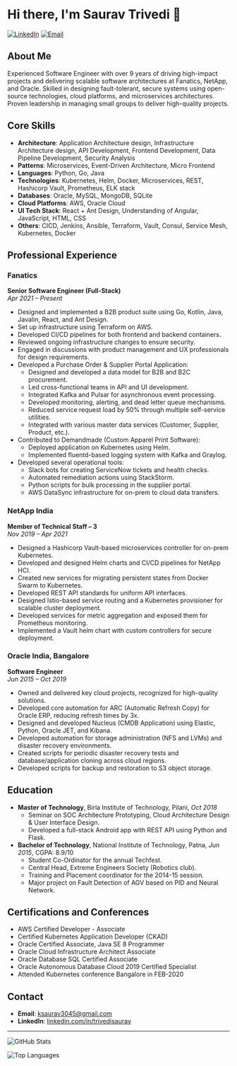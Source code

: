 # Hi there, I'm Saurav Trivedi 👋

[![LinkedIn](https://img.shields.io/badge/LinkedIn-blue?style=flat&logo=linkedin&labelColor=blue)](https://www.linkedin.com/in/trivedisaurav/)
[![Email](https://img.shields.io/badge/Email-ksaurav3045@gmail.com-blue?style=flat&logo=gmail&labelColor=blue)](mailto:ksaurav3045@gmail.com)

## About Me

Experienced Software Engineer with over 9 years of driving high-impact projects and delivering scalable software architectures at Fanatics, NetApp, and Oracle. Skilled in designing fault-tolerant, secure systems using open-source technologies, cloud platforms, and microservices architectures. Proven leadership in managing small groups to deliver high-quality projects.

## Core Skills

- **Architecture**: Application Architecture design, Infrastructure Architecture design, API Development, Frontend Development, Data Pipeline Development, Security Analysis
- **Patterns**: Microservices, Event-Driven Architecture, Micro Frontend
- **Languages**: Python, Go, Java
- **Technologies**: Kubernetes, Helm, Docker, Microservices, REST, Hashicorp Vault, Prometheus, ELK stack
- **Databases**: Oracle, MySQL, MongoDB, SQLite
- **Cloud Platforms**: AWS, Oracle Cloud
- **UI Tech Stack**: React + Ant Design, Understanding of Angular, JavaScript, HTML, CSS
- **Others**: CICD, Jenkins, Ansible, Terraform, Vault, Consul, Service Mesh, Kubernetes, Docker

## Professional Experience

### Fanatics
**Senior Software Engineer (Full-Stack)**  
*Apr 2021 – Present*

- Designed and implemented a B2B product suite using Go, Kotlin, Java, Javalin, React, and Ant Design.
- Set up infrastructure using Terraform on AWS.
- Developed CI/CD pipelines for both frontend and backend containers.
- Reviewed ongoing infrastructure changes to ensure security.
- Engaged in discussions with product management and UX professionals for design requirements.
- Developed a Purchase Order & Supplier Portal Application:
  - Designed and developed a data model for B2B and B2C procurement.
  - Led cross-functional teams in API and UI development.
  - Integrated Kafka and Pulsar for asynchronous event processing.
  - Developed monitoring, alerting, and dead letter queue mechanisms.
  - Reduced service request load by 50% through multiple self-service utilities.
  - Integrated with various master data services (Customer, Supplier, Product, etc.).
- Contributed to Demandmade (Custom Apparel Print Software):
  - Deployed application on Kubernetes using Helm.
  - Implemented fluentd-based logging system with Kafka and Graylog.
- Developed several operational tools:
  - Slack bots for creating ServiceNow tickets and health checks.
  - Automated remediation actions using StackStorm.
  - Python scripts for bulk processing in the supplier portal.
  - AWS DataSync infrastructure for on-prem to cloud data transfers.

### NetApp India
**Member of Technical Staff – 3**  
*Nov 2019 – Apr 2021*

- Designed a Hashicorp Vault-based microservices controller for on-prem Kubernetes.
- Developed and designed Helm charts and CI/CD pipelines for NetApp HCI.
- Created new services for migrating persistent states from Docker Swarm to Kubernetes.
- Developed REST API standards for uniform API interfaces.
- Designed Istio-based service routing and a Kubernetes provisioner for scalable cluster deployment.
- Developed services for metric aggregation and exposed them for Prometheus monitoring.
- Implemented a Vault helm chart with custom controllers for secure deployment.

### Oracle India, Bangalore
**Software Engineer**  
*Jun 2015 – Oct 2019*

- Owned and delivered key cloud projects, recognized for high-quality solutions.
- Developed core automation for ARC (Automatic Refresh Copy) for Oracle ERP, reducing refresh times by 3x.
- Designed and developed Nucleus (CMDB Application) using Elastic, Python, Oracle JET, and Kibana.
- Developed automation for storage administration (NFS and LVMs) and disaster recovery environments.
- Created scripts for periodic disaster recovery tests and database/application cloning across cloud regions.
- Developed scripts for backup and restoration to S3 object storage.

## Education

- **Master of Technology**, Birla Institute of Technology, Pilani, *Oct 2018*
  - Seminar on SOC Architecture Prototyping, Cloud Architecture Design & User Interface Design.
  - Developed a full-stack Android app with REST API using Python and Flask.
- **Bachelor of Technology**, National Institute of Technology, Patna, *Jun 2015*, CGPA: 8.9/10
  - Student Co-Ordinator for the annual Techfest.
  - Central Head, Extreme Engineers Society (Robotics club).
  - Training and Placement coordinator for the 2014-15 session.
  - Major project on Fault Detection of AGV based on PID and Neural Network.

## Certifications and Conferences

- AWS Certified Developer - Associate
- Certified Kubernetes Application Developer (CKAD)
- Oracle Certified Associate, Java SE 8 Programmer
- Oracle Cloud Infrastructure Architect Associate
- Oracle Database SQL Certified Associate
- Oracle Autonomous Database Cloud 2019 Certified Specialist
- Attended Kubernetes conference Bangalore in FEB-2020

## Contact

- **Email**: [ksaurav3045@gmail.com](mailto:ksaurav3045@gmail.com)
- **LinkedIn**: [linkedin.com/in/trivedisaurav](https://www.linkedin.com/in/trivedisaurav/)

---

![GitHub Stats](https://github-readme-stats.vercel.app/api?username=saurav-k&show_icons=true&theme=radical)

![Top Languages](https://github-readme-stats.vercel.app/api/top-langs/?username=saurav-k&layout=compact&theme=radical)

